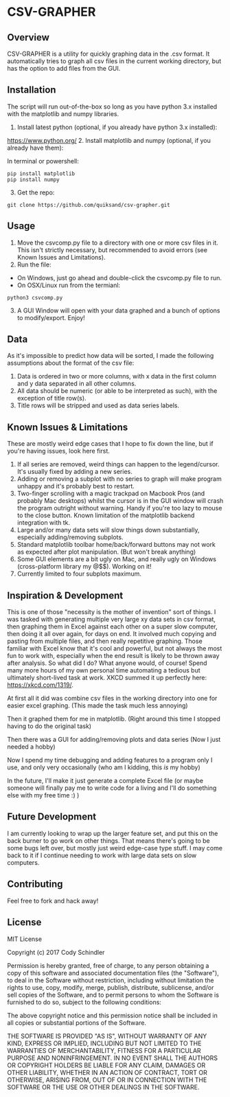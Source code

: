 # CSV-GRAPHER

## Overview
CSV-GRAPHER is a utility for quickly graphing data in the .csv format. It automatically tries to graph all csv files in the current working directory, but has the option to add files from the GUI.

## Installation
The script will run out-of-the-box so long as you have python 3.x installed with the matplotlib and numpy libraries.

1. Install latest python (optional, if you already have python 3.x installed):

  https://www.python.org/
2. Install matplotlib and numpy (optional, if you already have them):

  In terminal or powershell:
```
pip install matplotlib
pip install numpy
```

3. Get the repo:
```
git clone https://github.com/quiksand/csv-grapher.git
```

## Usage
1. Move the csvcomp.py file to a directory with one or more csv files in it. This isn't strictly necessary, but recommended to avoid errors (see Known Issues and Limitations).
2. Run the file:
  * On Windows, just go ahead and double-click the csvcomp.py file to run.
  * On OSX/Linux run from the termianl:
  ```
  python3 csvcomp.py
  ```
3. A GUI Window will open with your data graphed and a bunch of options to modify/export. Enjoy!

## Data
As it's impossible to predict how data will be sorted, I made the following assumptions about the format of the csv file:

1. Data is ordered in two or more columns, with x data in the first column and y data separated in all other columns.
2. All data should be numeric (or able to be interpreted as such), with the exception of title row(s).
3. Title rows will be stripped and used as data series labels.

## Known Issues & Limitations
These are mostly weird edge cases that I hope to fix down the line, but if you're having issues, look here first.

1. If all series are removed, weird things can happen to the legend/cursor. It's usually fixed by adding a new series.
2. Adding or removing a subplot with no series to graph will make program unhappy and it's probably best to restart.
3. Two-finger scrolling with a magic trackpad on Macbook Pros (and probably Mac desktops) whilst the cursor is in the GUI window will crash the program outright without warning. Handy if you're too lazy to mouse to the close button. Known limitation of the matplotlib backend integration with tk.
4. Large and/or many data sets will slow things down substantially, especially adding/removing subplots.
5. Standard matplotlib toolbar home/back/forward buttons may not work as expected after plot manipulation. (But won't break anything)
6. Some GUI elements are a bit ugly on Mac, and really ugly on Windows (cross-platform library my @$$). Working on it!
7. Currently limited to four subplots maximum.

## Inspiration & Development
This is one of those "necessity is the mother of invention" sort of things. I was tasked with generating multiple very large xy data sets in csv format, then graphing them in Excel against each other on a super slow computer, then doing it all over again, for days on end. It involved much copying and pasting from multiple files, and then really repetitive graphing. Those familiar with Excel know that it's cool and powerful, but not always the most fun to work with, especially when the end result is likely to be thrown away after analysis. So what did I do? What anyone would, of course! Spend many more hours of my own personal time automating a tedious but ultimately short-lived task at work. XKCD summed it up perfectly here: https://xkcd.com/1319/.

At first all it did was combine csv files in the working directory into one for easier excel graphing. (This made the task much less annoying)

Then it graphed them for me in matplotlib. (Right around this time I stopped having to do the original task)

Then there was a GUI for adding/removing plots and data series (Now I just needed a hobby)

Now I spend my time debugging and adding features to a program only I use, and only very occasionally (who am I kidding, this *is* my hobby)

In the future, I'll make it just generate a complete Excel file (or maybe someone will finally pay me to write code for a living and I'll do something else with my free time :) )

## Future Development
I am currently looking to wrap up the larger feature set, and put this on the back burner to go work on other things. That means there's going to be some bugs left over, but mostly just weird edge-case type stuff. I may come back to it if I continue needing to work with large data sets on slow computers.

## Contributing
Feel free to fork and hack away!

## License
MIT License

Copyright (c) 2017 Cody Schindler

Permission is hereby granted, free of charge, to any person obtaining a copy of this software and associated documentation files (the "Software"), to deal in the Software without restriction, including without limitation the rights to use, copy, modify, merge, publish, distribute, sublicense, and/or sell copies of the Software, and to permit persons to whom the Software is furnished to do so, subject to the following conditions:

The above copyright notice and this permission notice shall be included in all copies or substantial portions of the Software.

THE SOFTWARE IS PROVIDED "AS IS", WITHOUT WARRANTY OF ANY KIND, EXPRESS OR IMPLIED, INCLUDING BUT NOT LIMITED TO THE WARRANTIES OF MERCHANTABILITY, FITNESS FOR A PARTICULAR PURPOSE AND NONINFRINGEMENT. IN NO EVENT SHALL THE AUTHORS OR COPYRIGHT HOLDERS BE LIABLE FOR ANY CLAIM, DAMAGES OR OTHER LIABILITY, WHETHER IN AN ACTION OF CONTRACT, TORT OR OTHERWISE, ARISING FROM, OUT OF OR IN CONNECTION WITH THE SOFTWARE OR THE USE OR OTHER DEALINGS IN THE SOFTWARE.
